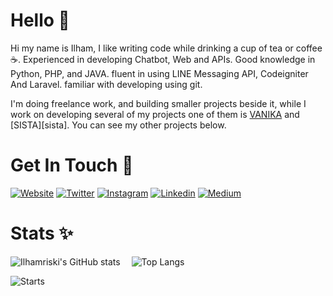 # Hello 👋
Hi my name is Ilham, I like writing code while drinking a cup of tea or coffee ☕.
Experienced in developing Chatbot, Web and APIs. Good knowledge in Python, PHP, and JAVA. fluent in using LINE Messaging API, Codeigniter And Laravel. familiar with developing using git.

I'm doing freelance work, and building smaller projects beside it, while I work on developing several of my projects one of them is [VANIKA][vanika] and [SISTA][sista]. You can see my other projects below.

# Get In Touch 💫

[![Website](https://img.shields.io/badge/website-ilhamriski-037de9.svg?style=for-the-badge&logo=WindowsTerminal&logoWidth=20)][website]
[![Twitter](https://img.shields.io/badge/twitter-@ilhamrisky-037de9.svg?style=for-the-badge&logo=twitter&logoWidth=20)][twitter]
[![Instagram](https://img.shields.io/badge/instagram-@ilhamriski-e903d7.svg?style=for-the-badge&logo=instagram&logoWidth=20)][instagram]
[![Linkedin](https://img.shields.io/badge/linkedin-ilhamriski-1488f0.svg?style=for-the-badge&logo=linkedin&logoWidth=20)][linkedin]
[![Medium](https://img.shields.io/badge/medium-@ilhamrisky21-383838.svg?style=for-the-badge&logo=medium&logoWidth=20)][medium]

# Stats ✨

![Ilhamriski's GitHub stats](https://github-stats-six.vercel.app/api?username=IlhamriSKY&count_private=true&show_icons=true&theme=tokyonight&line_height=20)
<span style="display:inline-block; width: 10px;"></span>
![Top Langs](https://github-stats-six.vercel.app/api/top-langs/?username=IlhamriSKY&show_icons=true&layout=compact&theme=tokyonight&count_private=truecount_private=true)

![Starts](https://activity-graph.herokuapp.com/graph?username=IlhamriSKY&theme=react-dark&bg_color=20232a&hide_border=true)

[banner]: https://raw.githubusercontent.com/IlhamriSKY/IlhamriSKY/master/headergif.gif
[footer]: https://raw.githubusercontent.com/IlhamriSKY/IlhamriSKY/master/footer.png
[website]: https://ilhamriski.my.to
[linkedin]: https://www.linkedin.com/in/ilhamriski/
[instagram]: https://www.instagram.com/ilhamriski/
[twitter]: https://twitter.com/ilhamrisky
[vanika]: https://www.unika.ac.id/blog/2018/07/13/virtual-assistant-vanika/
[medium]: https://medium.com/@ilhamrisky21

